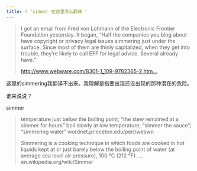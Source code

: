 ```yaml
---
title: ! 'simmer 在这里怎么翻译 '
---
```


<blockquote>
  <p>I got an email from Fred von Lohmann of the Electronic Frontier Foundation yesterday. It began, &#8220;Half the companies you blog about have copyright or privacy legal issues simmering just under the surface. Since most of them are thinly capitalized, when they get into trouble, they&#8217;re likely to call EFF for legal advice. Several already have.&#8221;</p>
  
  <p><a href="http://www.webware.com/8301-1_109-9782365-2.html">http://www.webware.com/8301-1_109-9782365-2.htm...</a></p>
</blockquote>

<p>这里的simmering我翻译不出来。我理解是指要出现还没出现的那种潜在的危险。</p>

<p>谁来说说？</p>

<p>simmer</p>

<blockquote>
  <p>temperature just below the boiling point; &#8220;the stew remained at a simmer for hours&#8221;
  boil slowly at low temperature; &#8220;simmer the sauce&#8221;; &#8220;simmering water&#8221;
  wordnet.princeton.edu/perl/webwn</p>
  
  <p>Simmering is a cooking technique in which foods are cooked in hot liquids kept at or just barely below the boiling point of water (at average sea level air pressure), 100 °C (212 °F). &#8230;
  en.wikipedia.org/wiki/Simmer</p>
</blockquote>
